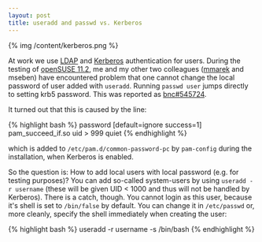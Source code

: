 ```yaml
---
layout: post
title: useradd and passwd vs. Kerberos
---
```


{% img /content/kerberos.png %}

At work we use [LDAP](http://en.wikipedia.org/wiki/Lightweight_Directory_Access_Protocol) and [Kerberos](http://en.wikipedia.org/wiki/Kerberos_(protocol)) authentication for users. During the testing of [openSUSE 11.2](http://en.opensuse.org/OpenSUSE_11.2), me and my other two colleagues ([mmarek](http://en.opensuse.org/User:Michal-m) and mseben) have encountered problem that one cannot change the local password of user added with `useradd`. Running `passwd user` jumps directly to setting krb5 password. This was reported as [bnc#545724](https://bugzilla.novell.com/show_bug.cgi?id=545724).

It turned out that this is caused by the line:

{% highlight bash %}
password  [default=ignore success=1]  pam_succeed_if.so  uid > 999  quiet
{% endhighlight %}

which is added to `/etc/pam.d/common-password-pc` by `pam-config` during the installation, when Kerberos is enabled.

So the question is: How to add local users with local password (e.g. for testing purposes)? You can add so-called system-users by using `useradd -r username` (these will be given UID &lt; 1000 and thus will not be handled by Kerberos). There is a catch, though. You cannot login as this user, because it's shell is set to `/bin/false` by default. You can change it in `/etc/passwd` or, more cleanly, specify the shell immediately when creating the user:

{% highlight bash %}
useradd -r username -s /bin/bash
{% endhighlight %}
